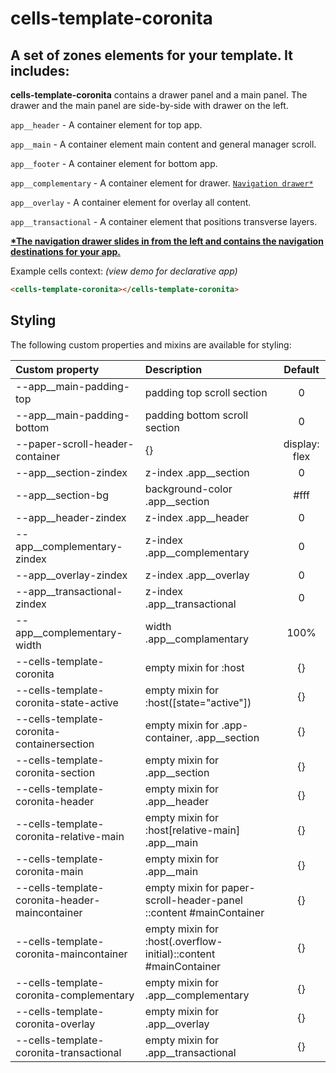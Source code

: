 # cells-template-coronita

## A set of zones elements for your template. It includes:

__cells-template-coronita__ contains a drawer panel and a main panel. The drawer and the main panel are side-by-side with drawer on the left.

  ```app__header``` - A container element for top app.

  ```app__main``` - A container element main content and general manager scroll.

  ```app__footer``` - A container element for bottom app.

  ```app__complementary``` - A container element for drawer. [```Navigation drawer*```](https://www.google.com/design/spec/patterns/navigation-drawer.html)

  ```app__overlay``` - A container element for overlay all content.

  ```app__transactional``` - A container element that positions transverse layers.

[__*The navigation drawer slides in from the left and contains the navigation destinations for your app.__](https://www.google.com/design/spec/patterns/navigation-drawer.html)

Example cells context: *(view demo for declarative app)*
```html
<cells-template-coronita></cells-template-coronita>
```
## Styling

The following custom properties and mixins are available for styling:

| Custom property | Description     | Default        |
|:---------------|:---------------| :-------------:|
| --app__main-padding-top | padding top scroll section | 0 |
| --app__main-padding-bottom | padding bottom scroll section | 0 |
| --paper-scroll-header-container | {} | display: flex |
| --app__section-zindex | z-index  .app__section | 0  |
| --app__section-bg | background-color  .app__section | #fff  |
| --app__header-zindex | z-index  .app__header | 0  |
| --app__complementary-zindex | z-index  .app__complementary | 0  |
| --app__overlay-zindex | z-index  .app__overlay | 0  |
| --app__transactional-zindex | z-index  .app__transactional | 0  |
| --app__complementary-width | width  .app__complamentary | 100%  |
| --cells-template-coronita | empty mixin for :host | {}  |
| --cells-template-coronita-state-active | empty mixin for :host([state="active"]) | {}  |
| --cells-template-coronita-containersection | empty mixin for .app-container, .app__section | {}  |
| --cells-template-coronita-section | empty mixin for .app__section | {}  |
| --cells-template-coronita-header | empty mixin for .app__header | {}  |
| --cells-template-coronita-relative-main | empty mixin for :host[relative-main] .app__main | {}  |
| --cells-template-coronita-main | empty mixin for .app__main | {}  |
| --cells-template-coronita-header-maincontainer | empty mixin for paper-scroll-header-panel ::content #mainContainer | {}  |
| --cells-template-coronita-maincontainer | empty mixin for :host(.overflow-initial)::content #mainContainer | {}  |
| --cells-template-coronita-complementary | empty mixin for .app__complementary | {}  |
| --cells-template-coronita-overlay | empty mixin for .app__overlay | {}  |
| --cells-template-coronita-transactional | empty mixin for .app__transactional | {}  |
